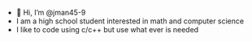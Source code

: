 - 👋 Hi, I’m @jman45-9
- I am a high school student interested in math and computer science
- I like to code using c/c++ but use what ever is needed

<!---
jman45-9/jman45-9 is a ✨ special ✨ repository because its `README.md` (this file) appears on your GitHub profile.
You can click the Preview link to take a look at your changes.
--->
